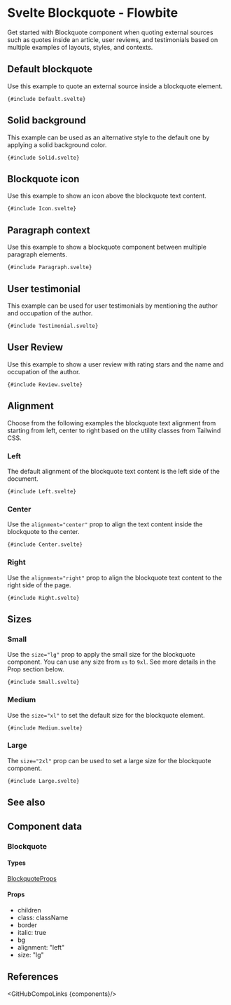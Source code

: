 # Svelte Blockquote - Flowbite


<script lang="ts">
  import { CompoAttributesViewer, GitHubCompoLinks, toKebabCase, Seealso } from '../../utils'
  import { P, A, Heading } from '$lib'; 

  const components = 'Blockquote'
  const relatedLinks = ["/docs/typography/heading","/docs/typography/paragraph","/docs/typography/link","/docs/typography/list"];
</script>

Get started with Blockquote component when quoting external sources such as quotes inside an article, user reviews, and testimonials based on multiple examples of layouts, styles, and contexts.

## Default blockquote

Use this example to quote an external source inside a blockquote element.

```svelte
{#include Default.svelte}
```

## Solid background

This example can be used as an alternative style to the default one by applying a solid background color.

```svelte
{#include Solid.svelte}
```

## Blockquote icon

Use this example to show an icon above the blockquote text content.

```svelte
{#include Icon.svelte}
```

## Paragraph context

Use this example to show a blockquote component between multiple paragraph elements.

```svelte
{#include Paragraph.svelte}
```

## User testimonial

This example can be used for user testimonials by mentioning the author and occupation of the author.

```svelte
{#include Testimonial.svelte}
```

## User Review

Use this example to show a user review with rating stars and the name and occupation of the author.

```svelte
{#include Review.svelte}
```

## Alignment

Choose from the following examples the blockquote text alignment from starting from left, center to right based on the utility classes from Tailwind CSS.

### Left

The default alignment of the blockquote text content is the left side of the document.

```svelte
{#include Left.svelte}
```

### Center

Use the `alignment="center"` prop to align the text content inside the blockquote to the center.

```svelte
{#include Center.svelte}
```

### Right

Use the `alignment="right"` prop to align the blockquote text content to the right side of the page.

```svelte
{#include Right.svelte}
```

## Sizes

### Small

Use the `size="lg"` prop to apply the small size for the blockquote component. You can use any size from `xs` to `9xl`. See more details in the Prop section below.

```svelte
{#include Small.svelte}
```

### Medium

Use the `size="xl"` to set the default size for the blockquote element.

```svelte
{#include Medium.svelte}
```

### Large

The `size="2xl"` prop can be used to set a large size for the blockquote component.

```svelte
{#include Large.svelte}
```

## See also

<Seealso links={relatedLinks} />

## Component data

### Blockquote

#### Types

[BlockquoteProps](https://github.com/themesberg/flowbite-svelte/blob/main/src/lib/types.ts#L1876)

#### Props

- children
- class: className
- border
- italic: true
- bg
- alignment: "left"
- size: "lg"


## References

<GitHubCompoLinks {components}/>
